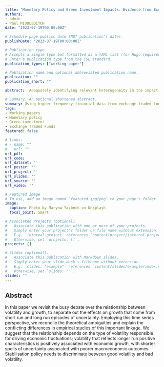 ```yaml
---
title: "Monetary Policy and Green Investment Impacts: Evidence from Exchange-Traded Funds"
authors:
- admin
- Paul MIDDLEDITCH
date: "2023-07-19T00:00:00Z"

# Schedule page publish date (NOT publication's date).
publishDate: "2023-07-19T00:00:00Z"

# Publication type.
# Accepts a single type but formatted as a YAML list (for Hugo requirements).
# Enter a publication type from the CSL standard.
publication_types: ["working-paper"]

# Publication name and optional abbreviated publication name.
publication: ""
publication_short: ""

abstract:  Adequately identifying relevant heterogeneity in the impact of economic policy is crucial for effective policy design, though notoriously challenging for policymakers and researchers. In this paper, we demonstrate how we can measure the heterogeneity in monetary policy impacts across standard macroeconomic variables such as investment, with the creative use of the *synthetic difference-in-differences* (SDID) estimation techniques. Using higher frequency financial data from exchange-traded fund assets, we find stark differences in terms of impact on green vs wider macroeconomic investment. In a period of monetary tightening, the cumulative returns on green investment vis-a-vis wider investment instruments drop back sharply, suggesting the need for mitigating measures to protect the sector from undue economic damage during times of financial stress.

# Summary. An optional shortened abstract.
summary: Using higher frequency financial data from exchange-traded fund assets, we find stark differences in terms of impact on green vs wider macroeconomic investment. In a period of monetary tightening, the cumulative returns on green investment vis-a-vis wider investment instruments drop back sharply, suggesting the need for mitigating measures to protect the sector from undue economic damage during times of financial stress.
tags:
- Working papers
- Monetary policy
- Green investment
- Exchange Traded Funds
featured: false

# links:
# - name: ""
#   url: ""
url_pdf: 
url_code: 
url_dataset: ''
url_poster: ''
url_project: ''
url_slides: ''
url_source: ''
url_video: ''

# Featured image
# To use, add an image named `featured.jpg/png` to your page's folder. 
image:
  caption: Photo by Maryna Yazbeck on Unsplash
  focal_point: Smart

# Associated Projects (optional).
#   Associate this publication with one or more of your projects.
#   Simply enter your project's folder or file name without extension.
#   E.g. `internal-project` references `content/project/internal-project/index.md`.
#   Otherwise, set `projects: []`.
projects: []

# Slides (optional).
#   Associate this publication with Markdown slides.
#   Simply enter your slide deck's filename without extension.
#   E.g. `slides: "example"` references `content/slides/example/index.md`.
#   Otherwise, set `slides: ""`.
slides: ""
---
```


## **Abstract**
In this paper we revisit the busy debate over the relationship between volatility and growth, to separate out the effects on growth that come from short run and long run episodes of uncertainty. Employing this time series perspective, we reconcile the theoretical ambiguities and explain the conflicting differences in empirical studies of this important linkage. We suggest that the relationship depends on the type of volatility responsible for driving economic fluctuations; volatility that reflects longer run positive characteristics is positively associated with economic growth, with shorter spells of uncertainty associated with poorer macroeconomic outcomes. Stabilisation policy needs to discriminate between good volatility and bad volatility.
